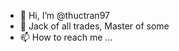 - 👋 Hi, I’m @thuctran97
- 👀 Jack of all trades, Master of some
- 📫 How to reach me ...

<!---
thuctran97/thuctran97 is a ✨ special ✨ repository because its `README.md` (this file) appears on your GitHub profile.
You can click the Preview link to take a look at your changes.
--->
